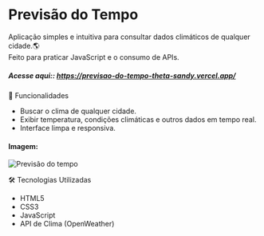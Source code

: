 #  Previsão do Tempo 

Aplicação simples e intuitiva para consultar dados climáticos de qualquer cidade.🌎  
Feito para praticar JavaScript e o consumo de APIs.

##### Acesse aqui:: https://previsao-do-tempo-theta-sandy.vercel.app/

 📌 Funcionalidades
- Buscar o clima de qualquer cidade.
- Exibir temperatura, condições climáticas e outros dados em tempo real.
- Interface limpa e responsiva.
  
#### Imagem:
  
![Previsão do tempo](https://github.com/user-attachments/assets/0a477ddd-1983-47cb-808f-48c489a41e99)

🛠️ Tecnologias Utilizadas
- HTML5  
- CSS3 
- JavaScript 
- API de Clima (OpenWeather)
